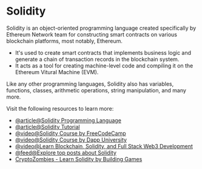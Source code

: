 # Solidity

Solidity is an object-oriented programming language created specifically by Ethereum Network team for constructing smart contracts on various blockchain platforms, most notably, Ethereum.

- It's used to create smart contracts that implements business logic and generate a chain of transaction records in the blockchain system.
- It acts as a tool for creating machine-level code and compiling it on the Ethereum Vitural Machine (EVM).

Like any other programming languages, Solidity also has variables, functions, classes, arithmetic operations, string manipulation, and many more.

Visit the following resources to learn more:

- [@article@Solidity Programming Language](https://soliditylang.org/)
- [@article@Solidity Tutorial](https://www.tutorialspoint.com/solidity/index.htm)
- [@video@Solidity Course by FreeCodeCamp](https://www.youtube.com/watch?v=ipwxYa-F1uY)
- [@video@Solidity Course by Dapp University](https://www.youtube.com/watch?v=EhPeHeoKF88)
- [@video@Learn Blockchain, Solidity, and Full Stack Web3 Development](https://youtu.be/gyMwXuJrbJQ)
- [@feed@Explore top posts about Solidity](https://app.daily.dev/tags/solidity?ref=roadmapsh)
- [CryptoZombies - Learn Solidity by Building Games](https://cryptozombies.io?ref=roadmapsh)
